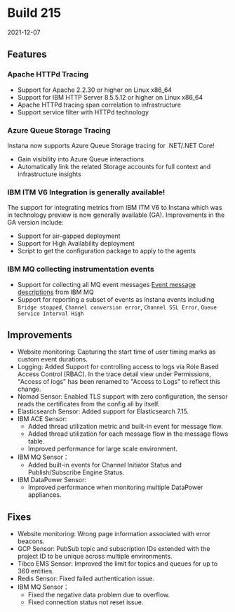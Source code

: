 # Build 215

2021-12-07

## Features

### Apache HTTPd Tracing
* Support for Apache 2.2.30 or higher on Linux x86_64
* Support for IBM HTTP Server 8.5.5.12 or higher on Linux x86_64
* Apache HTTPd tracing span correlation to infrastructure
* Support service filter with HTTPd technology

### Azure Queue Storage Tracing

Instana now supports Azure Queue Storage tracing for .NET/.NET Core!

* Gain visibility into Azure Queue interactions
* Automatically link the related Storage accounts for full context and infrastructure insights

### IBM ITM V6 Integration is generally available!
The support for integrating metrics from IBM ITM V6 to Instana which was in technology preview is now generally available (GA).
Improvements in the GA version include:
* Support for air-gapped deployment
* Support for High Availability deployment
* Script to get the configuration package to apply to the agents

### IBM MQ collecting instrumentation events
* Support for collecting all MQ event messages [Event message descriptions](https://www.ibm.com/docs/en/ibm-mq/9.0?topic=reference-event-message-descriptions) from IBM MQ
* Support for reporting a subset of events as Instana events including `Bridge stopped`, `Channel conversion error`, `Channel SSL Error`, `Queue Service Interval High`

## Improvements

* Website monitoring: Capturing the start time of user timing marks as custom event durations.
* Logging: Added Support for controlling access to logs via Role Based Access Control (RBAC). In the trace detail view under Permissions, "Access of logs" has been renamed to "Access to Logs" to reflect this change.
* Nomad Sensor: Enabled TLS support with zero configuration, the sensor reads the certificates from the config all by itself.
* Elasticsearch Sensor: Added support for Elasticsearch 7.15.
* IBM ACE Sensor:
  - Added thread utilization metric and built-in event for message flow.
  - Added thread utilization for each message flow in the message flows table.
  - Improved performance for large scale environment.
* IBM MQ Sensor：
  - Added built-in events for Channel Initiator Status and Publish/Subscribe Engine Status.
* IBM DataPower Sensor:
  - Improved performance when monitoring multiple DataPower appliances.

## Fixes

* Website monitoring: Wrong page information associated with error beacons.
* GCP Sensor: PubSub topic and subscription IDs extended with the project ID to be unique across multiple environments.
* Tibco EMS Sensor: Improved the limit for topics and queues for up to 360 entities.
* Redis Sensor: Fixed failed authentication issue.
* IBM MQ Sensor：
  - Fixed the negative data problem due to overflow.
  - Fixed connection status not reset issue.
